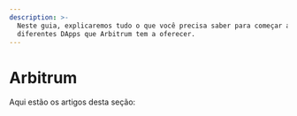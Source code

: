 ```yaml
---
description: >-
  Neste guia, explicaremos tudo o que você precisa saber para começar a usar os
  diferentes DApps que Arbitrum tem a oferecer.
---
```


# Arbitrum

Aqui estão os artigos desta seção:
